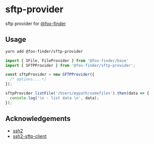 
# sftp-provider

sftp provider for [@fox-finder](https://github.com/fox-finder)

## Usage

```bash
yarn add @fox-finder/sftp-provider
```

```typescript
import { IFile, FileProvider } from '@fox-finder/base'
import { SFTPProvider } from '@fox-finder/sftp-provider';

const sftpProvider = new SFTPProvider({
  /* options... */
});

sftpProvider.listFile('/Users/mypath/somefiles').then(data => {
  console.log('\n - list data \n', data);
});
```

## Acknowledgements

- [ssh2](https://github.com/mscdex/ssh2)
- [ssh2-sftp-client](https://github.com/theophilusx/ssh2-sftp-client)
